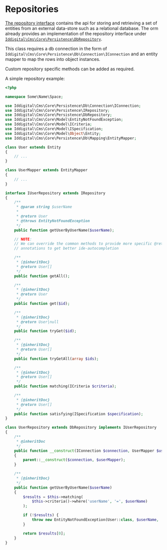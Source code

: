Repositories
============

[The repository interface][repo-interface] contains the api for storing and retrieving a set of
entities from an external data-store such as a relational database. The orm already provides an
implementation of the repository interface under [`Iddigital\Cms\Core\Persistence\DbRepository`][repo-db].

This class requires a db connection in the form of `Iddigital\Cms\Core\Persistence\Db\Connection\IConnection`
and an entity mapper to map the rows into object instances.

Custom repository specific methods can be added as required.

A simple repository example:

```php
<?php

namespace Some\Name\Space;

use Iddigital\Cms\Core\Persistence\Db\Connection\IConnection;
use Iddigital\Cms\Core\Persistence\IRepository;
use Iddigital\Cms\Core\Persistence\DbRepository;
use Iddigital\Cms\Core\Model\EntityNotFoundException;
use Iddigital\Cms\Core\Model\ICriteria;
use Iddigital\Cms\Core\Model\ISpecification;
use Iddigital\Cms\Core\Model\Object\Entity;
use Iddigital\Cms\Core\Persistence\Db\Mapping\EntityMapper;

class User extends Entity
{
    // ...
}

class UserMapper extends EntityMapper
{
    // ...
}

interface IUserRepository extends IRepository
{
    /**
     * @param string $userName
     *
     * @return User
     * @throws EntityNotFoundException
     */
    public function getUserByUserName($userName);

    // NOTE:
    // We can override the common methods to provide more specific @return
    // annotations to get better ide-autocompletion

    /**
     * {@inheritDoc}
     * @return User[]
     */
    public function getAll();

    /**
     * {@inheritDoc}
     * @return User
     */
    public function get($id);

    /**
     * {@inheritDoc}
     * @return User|null
     */
    public function tryGet($id);

    /**
     * {@inheritDoc}
     * @return User[]
     */
    public function tryGetAll(array $ids);

    /**
     * {@inheritDoc}
     * @return User[]
     */
    public function matching(ICriteria $criteria);

    /**
     * {@inheritDoc}
     * @return User[]
     */
    public function satisfying(ISpecification $specification);
}

class UserRepository extends DbRepository implements IUserRepository
{
    /**
     * @inheritDoc
     */
    public function __construct(IConnection $connection, UserMapper $userMapper)
    {
        parent::__construct($connection, $userMapper);
    }

    /**
     * {@inheritDoc}
     */
    public function getUserByUserName($userName)
    {
        $results = $this->matching(
            $this->criteria()->where('userName', '=', $userName)
        );

        if (!$results) {
            throw new EntityNotFoundException(User::class, $userName, 'userName');
        }

        return $results[0];
    }
}
```

[repo-interface]: /Source/Persistence/IRepository.php
[repo-db]: /Source/Persistence/DbRepository.php